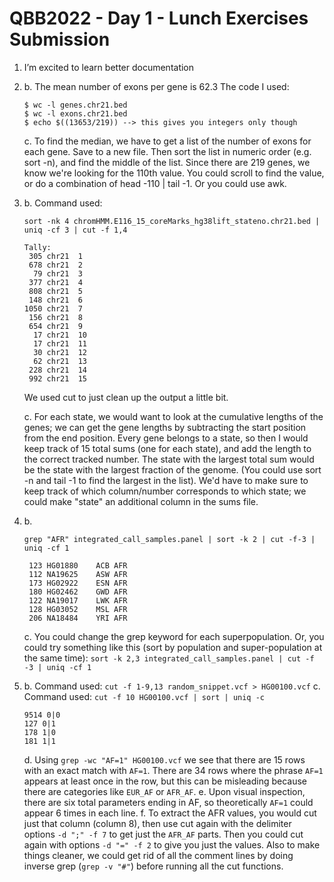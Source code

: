 # QBB2022 - Day 1 - Lunch Exercises Submission

1. I’m excited to learn better documentation

2. 
	b. The mean number of exons per gene is 62.3
	The code I used: 
	```
	$ wc -l genes.chr21.bed
	$ wc -l exons.chr21.bed
	$ echo $((13653/219)) --> this gives you integers only though
	```
	c. To find the median, we have to get a list of the number of exons for each gene. Save to a new file. Then sort the list in numeric order (e.g. sort -n), and find the middle of the list. Since there are 219 genes, we know we're looking for the 110th value. You could scroll to find the value, or do a combination of head -110 | tail -1. Or you could use awk.

3. 
	b. Command used: 
	```
	sort -nk 4 chromHMM.E116_15_coreMarks_hg38lift_stateno.chr21.bed | uniq -cf 3 | cut -f 1,4
	```

	```
	Tally:
	 305 chr21	1
	 678 chr21	2
	  79 chr21	3
	 377 chr21	4
	 808 chr21	5
	 148 chr21	6
	1050 chr21	7
	 156 chr21	8
	 654 chr21	9
	  17 chr21	10
	  17 chr21	11
	  30 chr21	12
	  62 chr21	13
	 228 chr21	14
	 992 chr21	15
	```

	We used cut to just clean up the output a little bit.

	c. For each state, we would want to look at the cumulative lengths of the genes; we can get the gene lengths by subtracting the start position from the end position. Every gene belongs to a state, so then I would keep track of 15 total sums (one for each state), and add the length to the correct tracked number. The state with the largest total sum would be the state with the largest fraction of the genome. (You could use sort -n and tail -1 to find the largest in the list). We'd have to make sure to keep track of which column/number corresponds to which state; we could make "state" an additional column in the sums file.

4. b. 
	```
	grep "AFR" integrated_call_samples.panel | sort -k 2 | cut -f-3 | uniq -cf 1
	```
	```
	 123 HG01880	ACB	AFR
	 112 NA19625	ASW	AFR
	 173 HG02922	ESN	AFR
	 180 HG02462	GWD	AFR
	 122 NA19017	LWK	AFR
	 128 HG03052	MSL	AFR
	 206 NA18484	YRI	AFR
	```
 	c. You could change the grep keyword for each superpopulation. Or, you could try something like this (sort by population and super-population at the same time): `sort -k 2,3 integrated_call_samples.panel | cut -f -3 | uniq -cf 1`

5. b. Command used: `cut -f 1-9,13 random_snippet.vcf > HG00100.vcf`
	c. Command used: `cut -f 10 HG00100.vcf | sort | uniq -c`
	```
	9514 0|0
	127 0|1
	178 1|0
	181 1|1
	```

	d.  Using `grep -wc "AF=1" HG00100.vcf` we see that there are 15 rows with an exact match with `AF=1`. There are 34 rows where the phrase `AF=1` appears at least once in the row, but this can be misleading because there are categories like `EUR_AF` or `AFR_AF`.
	e. Upon visual inspection, there are six total parameters ending in AF, so theoretically `AF=1` could appear 6 times in each line.
	f. To extract the AFR values, you would cut just that column (column 8), then use cut again with the delimiter options `-d ";" -f 7` to get just the `AFR_AF` parts.  Then you could cut again with options `-d "=" -f 2` to give you just the values. Also to make things cleaner, we could get rid of all the comment lines by doing inverse grep (`grep -v "#"`) before running all the cut functions.

